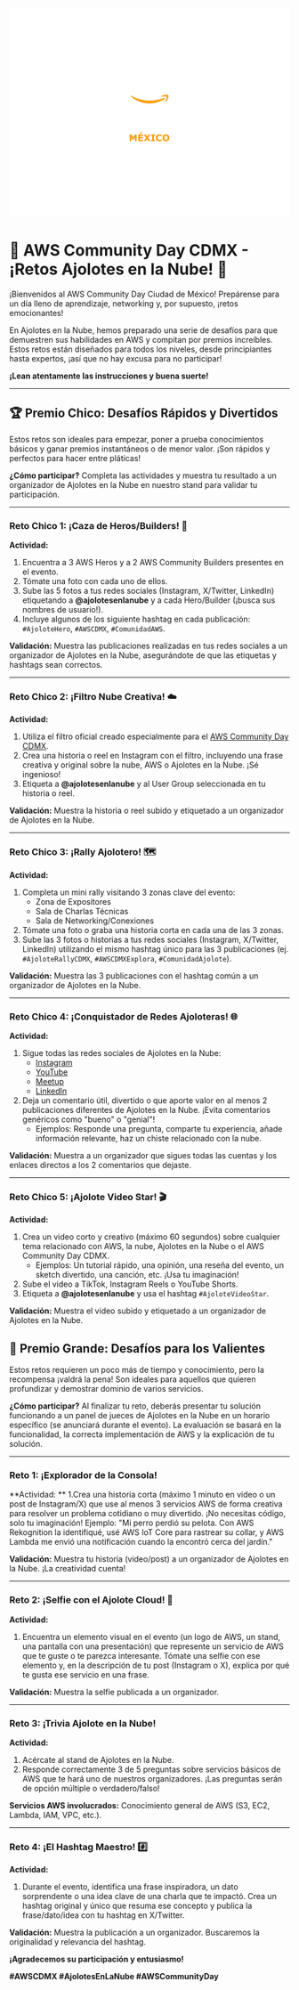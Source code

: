 
![AWS Community Day](Mexico_CommunityDay.png)

# 🚀 AWS Community Day CDMX - ¡Retos Ajolotes en la Nube! 🚀

¡Bienvenidos al AWS Community Day Ciudad de México! Prepárense para un día lleno de aprendizaje, networking y, por supuesto, ¡retos emocionantes!

En Ajolotes en la Nube, hemos preparado una serie de desafíos para que demuestren sus habilidades en AWS y compitan por premios increíbles. Estos retos están diseñados para todos los niveles, desde principiantes hasta expertos, ¡así que no hay excusa para no participar!

**¡Lean atentamente las instrucciones y buena suerte!**

---

## 🏆 Premio Chico: Desafíos Rápidos y Divertidos

Estos retos son ideales para empezar, poner a prueba conocimientos básicos y ganar premios instantáneos o de menor valor. ¡Son rápidos y perfectos para hacer entre pláticas!

**¿Cómo participar?** Completa las actividades y muestra tu resultado a un organizador de Ajolotes en la Nube en nuestro stand para validar tu participación.

---

### Reto Chico 1: ¡Caza de Heros/Builders! 📸

**Actividad:**
1.  Encuentra a 3  AWS Heros y a 2 AWS Community Builders presentes en el evento.
2.  Tómate una foto con cada uno de ellos.
3.  Sube las 5 fotos a tus redes sociales (Instagram, X/Twitter, LinkedIn) etiquetando a **@ajolotesenlanube** y a cada Hero/Builder (¡busca sus nombres de usuario!).
4.  Incluye algunos de los siguiente hashtag en cada publicación: `#AjoloteHero`, `#AWSCDMX`, `#ComunidadAWS`.

**Validación:** Muestra las publicaciones realizadas en tus redes sociales a un organizador de Ajolotes en la Nube, asegurándote de que las etiquetas y hashtags sean correctos.

---

### Reto Chico 2: ¡Filtro Nube Creativa! ☁️

**Actividad:**
1.  Utiliza el filtro oficial creado especialmente para el [AWS Community Day CDMX](https://jade-figolla-6ba7f4.netlify.app/).
2.  Crea una historia o reel en Instagram con el filtro, incluyendo una frase creativa y original sobre la nube, AWS o Ajolotes en la Nube. ¡Sé ingenioso!
3.  Etiqueta a **@ajolotesenlanube** y al User Group seleccionada en tu historia o reel.

**Validación:** Muestra la historia o reel subido y etiquetado a un organizador de Ajolotes en la Nube.

---

### Reto Chico 3: ¡Rally Ajolotero! 🗺️

**Actividad:**
1.  Completa un mini rally visitando 3 zonas clave del evento:
    * Zona de Expositores
    * Sala de Charlas Técnicas
    * Sala de Networking/Conexiones
2.  Tómate una foto o graba una historia corta en cada una de las 3 zonas.
3.  Sube las 3 fotos o historias a tus redes sociales (Instagram, X/Twitter, LinkedIn) utilizando el mismo hashtag único para las 3 publicaciones (ej. `#AjoloteRallyCDMX`, `#AWSCDMXExplora`, `#ComunidadAjolote`).

**Validación:** Muestra las 3 publicaciones con el hashtag común a un organizador de Ajolotes en la Nube.

---

### Reto Chico 4: ¡Conquistador de Redes Ajoloteras! 🌐

**Actividad:**
1.  Sigue todas las redes sociales de Ajolotes en la Nube:
    * [Instagram](https://www.instagram.com/aws.ajolotes/)
    * [YouTube](https://www.youtube.com/@AWS.Ajolotes/)
    * [Meetup](https://www.meetup.com/ajolotesenlanube/)
    * [LinkedIn](https://mx.linkedin.com/company/aws-ug-ajolotes-en-la-nube?trk=public_post_feed-actor-name)
2.  Deja un comentario útil, divertido o que aporte valor en al menos 2 publicaciones diferentes de Ajolotes en la Nube. ¡Evita comentarios genéricos como "bueno" o "genial"!
    * Ejemplos: Responde una pregunta, comparte tu experiencia, añade información relevante, haz un chiste relacionado con la nube.

**Validación:** Muestra a un organizador que sigues todas las cuentas y los enlaces directos a los 2 comentarios que dejaste.

---

### Reto Chico 5: ¡Ajolote Video Star! 🎬

**Actividad:**
1.  Crea un video corto y creativo (máximo 60 segundos) sobre cualquier tema relacionado con AWS, la nube, Ajolotes en la Nube o el AWS Community Day CDMX.
    * Ejemplos: Un tutorial rápido, una opinión, una reseña del evento, un sketch divertido, una canción, etc. ¡Usa tu imaginación!
2.  Sube el video a TikTok, Instagram Reels o YouTube Shorts.
3.  Etiqueta a **@ajolotesenlanube** y usa el hashtag `#AjoloteVideoStar`.

**Validación:** Muestra el video subido y etiquetado a un organizador de Ajolotes en la Nube.

## 💎 Premio Grande: Desafíos para los Valientes

Estos retos requieren un poco más de tiempo y conocimiento, pero la recompensa ¡valdrá la pena! Son ideales para aquellos que quieren profundizar y demostrar dominio de varios servicios.

**¿Cómo participar?** Al finalizar tu reto, deberás presentar tu solución funcionando a un panel de jueces de Ajolotes en la Nube en un horario específico (se anunciará durante el evento). La evaluación se basará en la funcionalidad, la correcta implementación de AWS y la explicación de tu solución.

---

### Reto 1: ¡Explorador de la Consola!

**Actividad: **
1.Crea una historia corta (máximo 1 minuto en video o un post de Instagram/X) que use al menos 3 servicios AWS de forma creativa para resolver un problema cotidiano o muy divertido. ¡No necesitas código, solo tu imaginación!
Ejemplo: "Mi perro perdió su pelota. Con AWS Rekognition la identifiqué, usé AWS IoT Core para rastrear su collar, y AWS Lambda me envió una notificación cuando la encontró cerca del jardín."

**Validación:** Muestra tu historia (video/post) a un organizador de Ajolotes en la Nube. ¡La creatividad cuenta!

---

### Reto 2: ¡Selfie con el Ajolote Cloud! 🤳

**Actividad:**
1.  Encuentra un elemento visual en el evento (un logo de AWS, un stand, una pantalla con una presentación) que represente un servicio de AWS que te guste o te parezca interesante. Tómate una selfie con ese elemento y, en la descripción de tu post (Instagram o X), explica por qué te gusta ese servicio en una frase.

**Validación:** Muestra la selfie publicada a un organizador.

---

### Reto 3: ¡Trivia Ajolote en la Nube!

**Actividad:**
1.  Acércate al stand de Ajolotes en la Nube.
2.  Responde correctamente 3 de 5 preguntas sobre servicios básicos de AWS que te hará uno de nuestros organizadores. ¡Las preguntas serán de opción múltiple o verdadero/falso!

**Servicios AWS involucrados:** Conocimiento general de AWS (S3, EC2, Lambda, IAM, VPC, etc.).

---

### Reto 4: ¡El Hashtag Maestro! #️⃣

**Actividad:**
1.  Durante el evento, identifica una frase inspiradora, un dato sorprendente o una idea clave de una charla que te impactó. Crea un hashtag original y único que resuma ese concepto y publica la frase/dato/idea con tu hashtag en X/Twitter.

**Validación:** Muestra la publicación a un organizador. Buscaremos la originalidad y relevancia del hashtag.

**¡Agradecemos su participación y entusiasmo!**

**#AWSCDMX #AjolotesEnLaNube #AWSCommunityDay**
